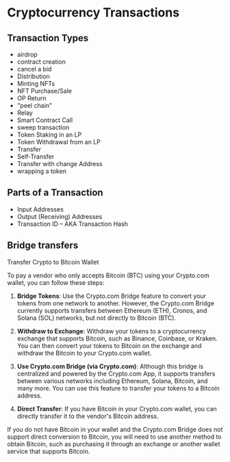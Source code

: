 # Cryptocurrency Transactions

## Transaction Types

- airdrop
- contract creation
- cancel a bid
- Distribution
- Minting NFTs
- NFT Purchase/Sale
- OP Return
- "peel chain"
- Relay
- Smart Contract Call
- sweep transaction
- Token Staking in an LP
- Token Withdrawal from an LP
- Transfer
- Self-Transfer
- Transfer with change Address
- wrapping a token

## Parts of a Transaction

- Input Addresses
- Output (Receiving) Addresses
- Transaction ID – AKA Transaction Hash

## Bridge transfers

Transfer Crypto to Bitcoin Wallet

To pay a vendor who only accepts Bitcoin (BTC) using your Crypto.com wallet, you can follow these steps:

1. **Bridge Tokens**: Use the Crypto.com Bridge feature to convert your tokens from one network to another. However, the Crypto.com Bridge currently supports transfers between Ethereum (ETH), Cronos, and Solana (SOL) networks, but not directly to Bitcoin (BTC).

2. **Withdraw to Exchange**: Withdraw your tokens to a cryptocurrency exchange that supports Bitcoin, such as Binance, Coinbase, or Kraken. You can then convert your tokens to Bitcoin on the exchange and withdraw the Bitcoin to your Crypto.com wallet.

3. **Use Crypto.com Bridge (via Crypto.com)**: Although this bridge is centralized and powered by the Crypto.com App, it supports transfers between various networks including Ethereum, Solana, Bitcoin, and many more. You can use this feature to transfer your tokens to a Bitcoin address.

4. **Direct Transfer**: If you have Bitcoin in your Crypto.com wallet, you can directly transfer it to the vendor's Bitcoin address.

If you do not have Bitcoin in your wallet and the Crypto.com Bridge does not support direct conversion to Bitcoin, you will need to use another method to obtain Bitcoin, such as purchasing it through an exchange or another wallet service that supports Bitcoin.
